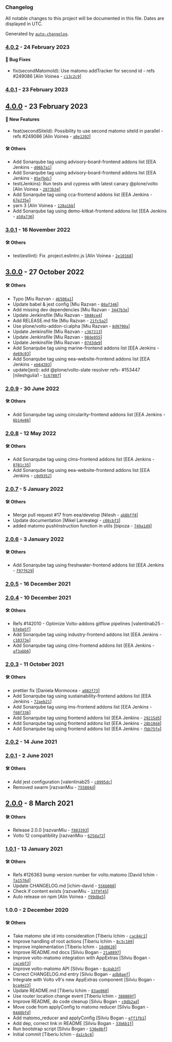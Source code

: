 ### Changelog

All notable changes to this project will be documented in this file. Dates are displayed in UTC.

Generated by [`auto-changelog`](https://github.com/CookPete/auto-changelog).

### [4.0.2](https://github.com/eea/volto-matomo/compare/4.0.1...4.0.2) - 24 February 2023

#### :bug: Bug Fixes

- fix(secondMatomoId): Use matomo addTracker for second id - refs #249086 [Alin Voinea - [`c13c2c9`](https://github.com/eea/volto-matomo/commit/c13c2c90bb8ea9cfb528eb65cf2a03e410995855)]

### [4.0.1](https://github.com/eea/volto-matomo/compare/4.0.0...4.0.1) - 23 February 2023

## [4.0.0](https://github.com/eea/volto-matomo/compare/3.0.1...4.0.0) - 23 February 2023

#### :rocket: New Features

- feat(secondSiteId): Possibility to use second matomo siteId in parallel - refs #249086 [Alin Voinea - [`a0e1202`](https://github.com/eea/volto-matomo/commit/a0e1202dd024f2c25bfe99db94467aaeb2a0889d)]

#### :hammer_and_wrench: Others

- Add Sonarqube tag using advisory-board-frontend addons list [EEA Jenkins - [`d06b7a1`](https://github.com/eea/volto-matomo/commit/d06b7a1859ab2e432b76a5114fcba3250f2efd27)]
- Add Sonarqube tag using advisory-board-frontend addons list [EEA Jenkins - [`85efbdc`](https://github.com/eea/volto-matomo/commit/85efbdcf20ecdb903e0f382f24844002c7f36ca6)]
- test(Jenkins): Run tests and cypress with latest canary @plone/volto [Alin Voinea - [`2873b34`](https://github.com/eea/volto-matomo/commit/2873b34868b8baa6436b39faa9482928825317ee)]
- Add Sonarqube tag using cca-frontend addons list [EEA Jenkins - [`67e235e`](https://github.com/eea/volto-matomo/commit/67e235e731dd3a858ab99461569737708fbafcc8)]
- yarn 3 [Alin Voinea - [`128a1bb`](https://github.com/eea/volto-matomo/commit/128a1bbb20b7af744fbe5f3198c28db2fb9cc41a)]
- Add Sonarqube tag using demo-kitkat-frontend addons list [EEA Jenkins - [`a50a736`](https://github.com/eea/volto-matomo/commit/a50a7367ef67703fe447ddd649292d485914c200)]
### [3.0.1](https://github.com/eea/volto-matomo/compare/3.0.0...3.0.1) - 16 November 2022

#### :hammer_and_wrench: Others

- test(estlint): Fix .project.eslintrc.js [Alin Voinea - [`2e10168`](https://github.com/eea/volto-matomo/commit/2e1016884789b467d691d4380a44bb5eea7df33b)]
## [3.0.0](https://github.com/eea/volto-matomo/compare/2.0.9...3.0.0) - 27 October 2022

#### :hammer_and_wrench: Others

- Typo [Miu Razvan - [`46506a1`](https://github.com/eea/volto-matomo/commit/46506a1c13cf98e9d97c0e51245c5b80be1544b2)]
- Update babel & jest config [Miu Razvan - [`08af346`](https://github.com/eea/volto-matomo/commit/08af346d6b786f2afb24394861746afbf4d395d3)]
- Add missing dev dependencies [Miu Razvan - [`3447b3e`](https://github.com/eea/volto-matomo/commit/3447b3ea2c7f03b012e9d8e30368673d7268dd23)]
- Update Jenkinsfile [Miu Razvan - [`5048ce4`](https://github.com/eea/volto-matomo/commit/5048ce49517f9731982452cb15de872f2950fa5e)]
- Add RELEASE.md file [Miu Razvan - [`21fc5a2`](https://github.com/eea/volto-matomo/commit/21fc5a25e361907f3970603e256bb2c4cc3795e2)]
- Use plone/volto-addon-ci:alpha [Miu Razvan - [`8d9790a`](https://github.com/eea/volto-matomo/commit/8d9790a727d19579a208ed0ea778e1ff89847b8d)]
- Update Jenkinsfile [Miu Razvan - [`c367213`](https://github.com/eea/volto-matomo/commit/c367213c8277f9f10d54909705561c8553ce27be)]
- Update Jenkinsfile [Miu Razvan - [`98de055`](https://github.com/eea/volto-matomo/commit/98de0556e3437b4c51cb46da6fd09b5432b656c1)]
- Update Jenkinsfile [Miu Razvan - [`07d3de9`](https://github.com/eea/volto-matomo/commit/07d3de952899c759f47008348f212864749e7976)]
- Add Sonarqube tag using marine-frontend addons list [EEA Jenkins - [`de69c03`](https://github.com/eea/volto-matomo/commit/de69c036e8610e69a2a7cda1d292ac8fe6143c28)]
- Add Sonarqube tag using eea-website-frontend addons list [EEA Jenkins - [`eb64203`](https://github.com/eea/volto-matomo/commit/eb642033fb489e1a4d75986b90bb695da0b26b70)]
- update(jest): add @plone/volto-slate resolver refs- #153447 [nileshgulia1 - [`5c67807`](https://github.com/eea/volto-matomo/commit/5c6780751621c3dbd08f0149f7a02eca248f301d)]
### [2.0.9](https://github.com/eea/volto-matomo/compare/2.0.8...2.0.9) - 30 June 2022

#### :hammer_and_wrench: Others

- Add Sonarqube tag using circularity-frontend addons list [EEA Jenkins - [`6b14e86`](https://github.com/eea/volto-matomo/commit/6b14e865fe7c3f87dac0e947410aa76c4193108e)]
### [2.0.8](https://github.com/eea/volto-matomo/compare/2.0.7...2.0.8) - 12 May 2022

#### :hammer_and_wrench: Others

- Add Sonarqube tag using clms-frontend addons list [EEA Jenkins - [`8781c35`](https://github.com/eea/volto-matomo/commit/8781c35315a0a1e9bf8fa5289a4fa3667737ecf4)]
- Add Sonarqube tag using eea-website-frontend addons list [EEA Jenkins - [`c0d9352`](https://github.com/eea/volto-matomo/commit/c0d935275d612ca995390a08057cb6df6ed37f54)]
### [2.0.7](https://github.com/eea/volto-matomo/compare/2.0.6...2.0.7) - 5 January 2022

#### :hammer_and_wrench: Others

- Merge pull request #17 from eea/develop [Nilesh - [`ab8bff8`](https://github.com/eea/volto-matomo/commit/ab8bff8e48bcd02bb4b368a4206c64aa74888e32)]
- Update documentation [Mikel Larreategi - [`c08cbf3`](https://github.com/eea/volto-matomo/commit/c08cbf35a86284ea1e37d7fe3385e642cf90f42f)]
- added matomo pushInstruction function in utils [bipoza - [`749a1d9`](https://github.com/eea/volto-matomo/commit/749a1d99722c24557865c7960cc994558e72d0f5)]
### [2.0.6](https://github.com/eea/volto-matomo/compare/2.0.5...2.0.6) - 3 January 2022

#### :hammer_and_wrench: Others

- Add Sonarqube tag using freshwater-frontend addons list [EEA Jenkins - [`f97f629`](https://github.com/eea/volto-matomo/commit/f97f6297ebdca73afec7fb909210b0a465bbed6e)]
### [2.0.5](https://github.com/eea/volto-matomo/compare/2.0.4...2.0.5) - 16 December 2021

### [2.0.4](https://github.com/eea/volto-matomo/compare/2.0.3...2.0.4) - 10 December 2021

#### :hammer_and_wrench: Others

- Refs #142010 - Optimize Volto-addons gitflow pipelines [valentinab25 - [`b7ebe5f`](https://github.com/eea/volto-matomo/commit/b7ebe5f0822da73bd73b291bff7e7857c34f0d14)]
- Add Sonarqube tag using industry-frontend addons list [EEA Jenkins - [`c10373e`](https://github.com/eea/volto-matomo/commit/c10373e1f22153b9868c4767f9fdf6296a32e768)]
- Add Sonarqube tag using clms-frontend addons list [EEA Jenkins - [`af3abb6`](https://github.com/eea/volto-matomo/commit/af3abb6cc9f449b53952f84d0a0bbdd93d9afd4f)]
### [2.0.3](https://github.com/eea/volto-matomo/compare/2.0.2...2.0.3) - 11 October 2021

#### :hammer_and_wrench: Others

- prettier fix [Daniela Mormocea - [`a082f73`](https://github.com/eea/volto-matomo/commit/a082f73ce77d1f91beed91f053e33be34582ad16)]
- Add Sonarqube tag using sustainability-frontend addons list [EEA Jenkins - [`72aeb21`](https://github.com/eea/volto-matomo/commit/72aeb214352585df2234ec0731c6c6d3e730b485)]
- Add Sonarqube tag using ims-frontend addons list [EEA Jenkins - [`f68f336`](https://github.com/eea/volto-matomo/commit/f68f33612d7f761815a31d90e0461c5062abf417)]
- Add Sonarqube tag using frontend addons list [EEA Jenkins - [`29215d5`](https://github.com/eea/volto-matomo/commit/29215d5712976113908f712ce7becb1a56d0600d)]
- Add Sonarqube tag using frontend addons list [EEA Jenkins - [`28b10d4`](https://github.com/eea/volto-matomo/commit/28b10d42d95c38d6d8c67ef80bb32edfec36a8e4)]
- Add Sonarqube tag using frontend addons list [EEA Jenkins - [`fbb75fe`](https://github.com/eea/volto-matomo/commit/fbb75feb826411c4d2d740b14bb62abd97aec49b)]
### [2.0.2](https://github.com/eea/volto-matomo/compare/2.0.1...2.0.2) - 14 June 2021

### [2.0.1](https://github.com/eea/volto-matomo/compare/2.0.0...2.0.1) - 2 June 2021

#### :hammer_and_wrench: Others

- Add jest configuration [valentinab25 - [`c8995dc`](https://github.com/eea/volto-matomo/commit/c8995dc3749a3106138dd2c29ded2691960a2e98)]
- Removed swarm [razvanMiu - [`755804d`](https://github.com/eea/volto-matomo/commit/755804d2a07887f46e3071996c44230e5cc16be7)]
## [2.0.0](https://github.com/eea/volto-matomo/compare/1.0.1...2.0.0) - 8 March 2021

#### :hammer_and_wrench: Others

- Release 2.0.0 [razvanMiu - [`f883393`](https://github.com/eea/volto-matomo/commit/f883393ed544795f5e6eb4a985f8ad167e361616)]
- Volto 12 compatibility [razvanMiu - [`625da72`](https://github.com/eea/volto-matomo/commit/625da72456492f2379d21bc3fdead285c72251aa)]
### [1.0.1](https://github.com/eea/volto-matomo/compare/1.0.0...1.0.1) - 13 January 2021

#### :hammer_and_wrench: Others

- Refs #126363 bump version number for volto.matomo [David Ichim - [`fa1576d`](https://github.com/eea/volto-matomo/commit/fa1576da921832c4ffd3866059f949e0fbae9e9b)]
- Update CHANGELOG.md [ichim-david - [`556b008`](https://github.com/eea/volto-matomo/commit/556b0089274ee231decc65ada00c1197f0bddb7e)]
- Check if content exists [razvanMiu - [`13f9f45`](https://github.com/eea/volto-matomo/commit/13f9f450961cd59a0979377ac3010617733f60a8)]
- Auto release on npm [Alin Voinea - [`f99d8e5`](https://github.com/eea/volto-matomo/commit/f99d8e55b8062975428b7b348bb431f8d1716ece)]
### 1.0.0 - 2 December 2020

#### :hammer_and_wrench: Others

- Take matomo site id into consideration [Tiberiu Ichim - [`cac84c1`](https://github.com/eea/volto-matomo/commit/cac84c148fed03a0074e0804d901f8abb0faea6e)]
- Improve handling of root actions [Tiberiu Ichim - [`8c3c109`](https://github.com/eea/volto-matomo/commit/8c3c109f7ecaa64b07f7369776af73e3224712b6)]
- Improve implementation [Tiberiu Ichim - [`18d0620`](https://github.com/eea/volto-matomo/commit/18d062025cdeaff82a16d9d35083a7caed1498f2)]
- Improve README.md docs [Silviu Bogan - [`21a8897`](https://github.com/eea/volto-matomo/commit/21a88979a8f7963aaaa3431fa30c49b0b6a2117e)]
- Improve volto-matomo integration with AppExtras [Silviu Bogan - [`cacebf3`](https://github.com/eea/volto-matomo/commit/cacebf372a57f145d6382f47e29a90f1f6eaca14)]
- Improve volto-matomo API [Silviu Bogan - [`0c4ab3f`](https://github.com/eea/volto-matomo/commit/0c4ab3fb5d880c44ba3e0a41ec1d940988063711)]
- Correct CHANGELOG.md entry [Silviu Bogan - [`adb8aef`](https://github.com/eea/volto-matomo/commit/adb8aefe6cb6765de93e4160326c9319de5dc32d)]
- Integrate with Volto v9's new AppExtras component [Silviu Bogan - [`bca4e23`](https://github.com/eea/volto-matomo/commit/bca4e2366fed70b688666e8f390226c77b0f7cf2)]
- Update README.md [Tiberiu Ichim - [`83ae068`](https://github.com/eea/volto-matomo/commit/83ae06820514f5fb0f996b87be3e7175e2f48a8c)]
- Use router location change event [Tiberiu Ichim - [`388089f`](https://github.com/eea/volto-matomo/commit/388089f0d38336e6071cd843399cb212576211cd)]
- Improve README, do code cleanup [Silviu Bogan - [`c0db2ad`](https://github.com/eea/volto-matomo/commit/c0db2ada91236fd7a165036a66078c653ef76d01)]
- Move code from applyConfig to matomo reducer [Silviu Bogan - [`0448bfd`](https://github.com/eea/volto-matomo/commit/0448bfd7f366841c331ae06fc33788a14401b7c4)]
- Add matomo_reducer and applyConfig [Silviu Bogan - [`eff1fb1`](https://github.com/eea/volto-matomo/commit/eff1fb13632f50eccf7ec67229954bfd37603c83)]
- Add dep, correct link in README [Silviu Bogan - [`33b6b1f`](https://github.com/eea/volto-matomo/commit/33b6b1fae0866bf021324284dc1c5b1ccdc809e5)]
- Run bootstrap script [Silviu Bogan - [`530e8bf`](https://github.com/eea/volto-matomo/commit/530e8bf330ebdf50d89251f7bb3c10420919c4a1)]
- Initial commit [Tiberiu Ichim - [`da1cbc6`](https://github.com/eea/volto-matomo/commit/da1cbc68fbb78461cdf14048338b717fb3bea32b)]
